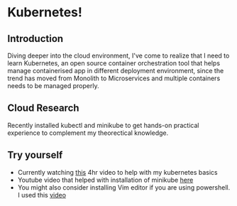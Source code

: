 # Kubernetes!

## Introduction

Diving deeper into the cloud environment, I've come to realize that I need to learn Kubernetes, an open source container orchestration tool that helps manage containerised app in different deployment environment, since the trend has moved from Monolith to Microservices and multiple containers needs to be managed properly.


## Cloud Research

Recently installed kubectl and minikube to get hands-on practical experience to complement my theorectical knowledge.

## Try yourself
* Currently watching [this](https://www.youtube.com/watch?v=X48VuDVv0do) 4hr video to help with my kubernetes basics
* Youtube video that helped with installation of minikube [here](https://www.youtube.com/watch?v=TAM-DLPX9XA&t=364s)
* You might also consider installing Vim editor if you are using powershell. I used this [video](https://www.youtube.com/watch?v=MB5xuLIBUOg&t=206s)


